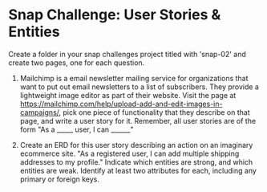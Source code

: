 # Snap Challenge: User Stories & Entities

Create a folder in your snap challenges project titled with 'snap-02' and create two pages, one for each question.

1. Mailchimp is a email newsletter mailing service for organizations that want to put out email newsletters to a list of subscribers.  They provide a lightweight image editor as part of their website.  Visit the page at https://mailchimp.com/help/upload-add-and-edit-images-in-campaigns/, pick one piece of functionality that they describe on that page,  and write a user story for it.  Remember, all user stories are of the form "As a _____ user, I can ______"

2. Create an ERD for this user story describing an action on an imaginary ecommerce site.  "As a registered user, I can add multiple shipping addresses to my profile."  Indicate which entities are strong, and which entities are weak.  Identify at least two attributes for each, including any primary or foreign keys.